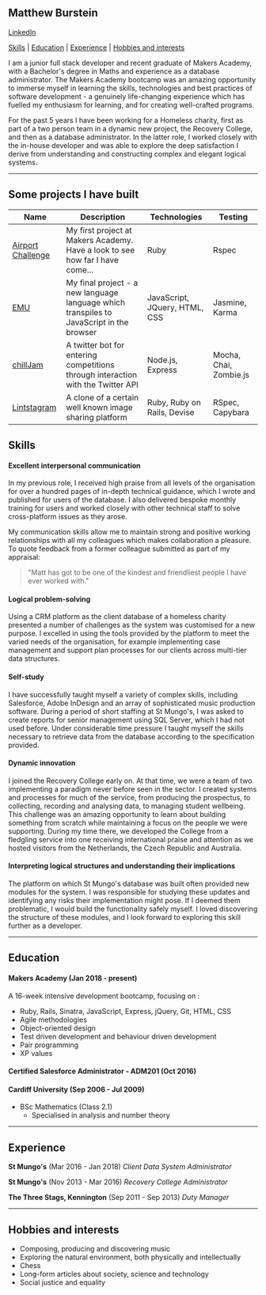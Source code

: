 ## Matthew Burstein

[LinkedIn](https://www.linkedin.com/in/matthew-burstein)

[Skills](#skills) | [Education](#education) | [Experience](#experience) | [Hobbies and interests](#hobbies)

I am a junior full stack developer and recent graduate of Makers Academy, with a Bachelor's degree in Maths and experience as a database administrator. The Makers Academy bootcamp was an amazing opportunity to immerse myself in learning the skills,  technologies and best practices of software development - a genuinely life-changing experience which has fuelled my enthusiasm for learning, and for creating well-crafted programs.

For the past 5 years I have been working for a Homeless charity, first as part of a two person team in a dynamic new project, the Recovery College, and then as a database administrator. In the latter role, I worked closely with the in-house developer and was able to explore the deep satisfaction I derive from understanding and constructing complex and elegant logical systems.

---

## Some projects I have built

|Name|Description|Technologies|Testing|
|----|-----------|------------|-------|
|[Airport Challenge](https://github.com/MatthewBurstein/airport_challenge)|My first project at Makers Academy. Have a look to see how far I have come...|Ruby| Rspec|
|[EMU](https://github.com/MatthewBurstein/emu)   |My final project - a new language language which transpiles to JavaScript in the browser|JavaScript, JQuery, HTML, CSS|Jasmine, Karma|
|[chillJam](https://github.com/MatthewBurstein/chillJam)|A twitter bot for entering competitions through interaction with the Twitter API|Node.js, Express|Mocha, Chai, Zombie.js|
|[Lintstagram](https://github.com/MatthewBurstein/Lintstagram)|A clone of a certain well known image sharing platform|Ruby, Ruby on Rails, Devise|RSpec, Capybara|


## <a name="skills">Skills</a>

#### Excellent interpersonal communication

In my previous role, I received high praise from all levels of the organisation for over a hundred pages of in-depth technical guidance, which I wrote and published for users of the database. I also delivered bespoke monthly training for users and worked closely with other technical staff to solve cross-platform issues as they arose.

My communication skills allow me to maintain strong and positive working relationships with all my colleagues which makes collaboration a pleasure. To quote feedback from a former colleague submitted as part of my appraisal:

>"Matt has got to be one of the kindest and friendliest people I have ever worked with."

#### Logical problem-solving

Using a CRM platform as the client database of a homeless charity presented a number of challenges as the system was customised for a new purpose. I excelled in using the tools provided by the platform to meet the varied needs of the organisation, for example implementing case management and support plan processes for our clients across multi-tier data structures.

#### Self-study

I have successfully taught myself a variety of complex skills, including Salesforce, Adobe InDesign and an array of sophisticated music production software. During a period of short staffing at St Mungo's, I was asked to create reports for senior management using SQL Server, which I had not used before. Under considerable time pressure I taught myself the skills necessary to retrieve data from the database according to the specification provided.

#### Dynamic innovation

I joined the Recovery College early on. At that time, we were a team of two implementing a paradigm never before seen in the sector. I created systems and processes for much of the service, from producing the prospectus, to collecting, recording and analysing data, to managing student wellbeing. This challenge was an amazing opportunity to learn about building something from scratch while maintaining a focus on the people we were supporting. During my time there, we developed the College from a fledgling service into one receiving international praise and attention as we hosted visitors from the Netherlands, the Czech Republic and Australia.

#### Interpreting logical structures and understanding their implications

The platform on which St Mungo's database was built often provided new modules for the system. I was responsible for studying these updates and identifying any risks their implementation might pose. If I deemed them problematic, I would build the functionality safely myself. I loved discovering the structure of these modules, and I look forward to exploring this skill further as a developer.

---

## <a name="education">Education</a>

#### Makers Academy (Jan 2018 - present)
A 16-week intensive development bootcamp, focusing on :
* Ruby, Rails, Sinatra, JavaScript, Express, jQuery, Git, HTML, CSS
* Agile methodologies
* Object-oriented design
* Test driven development and behaviour driven development
* Pair programming
* XP values

#### Certified Salesforce Administrator - ADM201 (Oct 2016)

#### Cardiff University (Sep 2006 - Jul 2009)

- BSc Mathematics (Class 2.1)
  - Specialised in analysis and number theory

---

## <a name="experience">Experience</a>

**St Mungo's** (Mar 2016 - Jan 2018)
*Client Data System Administrator*

**St Mungo's** (Nov 2013 - Mar 2016)
*Recovery College Administrator*

**The Three Stags, Kennington** (Sep 2011 - Sep 2013)
*Duty Manager*

---

## <a name="hobbies">Hobbies and interests</a>

- Composing, producing and discovering music
- Exploring the natural environment, both physically and intellectually
- Chess
- Long-form articles about society, science and technology
- Social justice and equality
